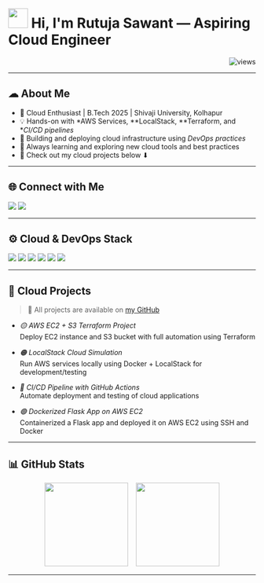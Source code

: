 <!-- Profile View Counter & Greeting -->
<h1 align="left">
  <img src="https://raw.githubusercontent.com/aemmadi/aemmadi/master/wave.gif" width="40px"> Hi, I'm Rutuja Sawant — Aspiring Cloud Engineer
</h1>
<p align="right">
  <img src="https://komarev.com/ghpvc/?username=RutujaSawant09&label=Profile+Views&color=0e75b6&style=flat" alt="views" />
</p>

---

## ☁ About Me

- 🚀 Cloud Enthusiast | B.Tech 2025 | Shivaji University, Kolhapur  
- 💡 Hands-on with *AWS Services, **LocalStack, **Terraform, and **CI/CD pipelines*  
- 🔧 Building and deploying cloud infrastructure using *DevOps practices*  
- 🧠 Always learning and exploring new cloud tools and best practices  
- 📁 Check out my cloud projects below ⬇  

---

## 🌐 Connect with Me

<p align="left">
  <a href="mailto:rutujasawant0909@gmail.com"><img src="https://img.shields.io/badge/Gmail-D14836?style=for-the-badge&logo=gmail&logoColor=white" /></a>
  <a href="https://www.linkedin.com/in/rutuja-sawant-972979257/"><img src="https://img.shields.io/badge/LinkedIn-0077B5?style=for-the-badge&logo=linkedin&logoColor=white" /></a>
</p>

---

## ⚙ Cloud & DevOps Stack

<p>
  <img src="https://img.shields.io/badge/AWS-232F3E?style=for-the-badge&logo=amazon-aws&logoColor=white" />
  <img src="https://img.shields.io/badge/LocalStack-000000?style=for-the-badge&logoColor=white" />
  <img src="https://img.shields.io/badge/Terraform-623CE4?style=for-the-badge&logo=terraform&logoColor=white" />
  <img src="https://img.shields.io/badge/Docker-2496ED?style=for-the-badge&logo=docker&logoColor=white" />
  <img src="https://img.shields.io/badge/GitHub%20Actions-2088FF?style=for-the-badge&logo=github-actions&logoColor=white" />
  <img src="https://img.shields.io/badge/Linux-FCC624?style=for-the-badge&logo=linux&logoColor=black" />
</p>

---

## 💼 Cloud Projects

> 🚀 All projects are available on [my GitHub](https://github.com/RutujaSawant09)

- *🟡 AWS EC2 + S3 Terraform Project*  
  Deploy EC2 instance and S3 bucket with full automation using Terraform  

- *🟠 LocalStack Cloud Simulation*  
  Run AWS services locally using Docker + LocalStack for development/testing  

- *🔵 CI/CD Pipeline with GitHub Actions*  
  Automate deployment and testing of cloud applications  

- *🟢 Dockerized Flask App on AWS EC2*  
  Containerized a Flask app and deployed it on AWS EC2 using SSH and Docker  

---

## 📊 GitHub Stats

<p align="center">
  <img src="https://github-readme-stats.vercel.app/api?username=RutujaSawant09&show_icons=true&count_private=true&include_all_commits=true&theme=github_dark" height="170px"/>
  &nbsp;&nbsp;
  <img src="https://github-readme-stats.vercel.app/api/top-langs/?username=RutujaSawant09&layout=compact&theme=github_dark" height="170px"/>
</p>

---
